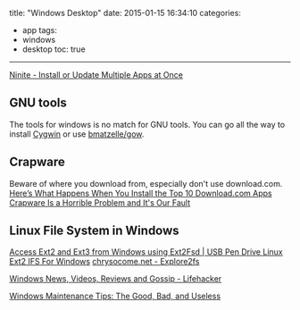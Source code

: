 title: "Windows Desktop"
date: 2015-01-15 16:34:10
categories:
- app
tags:
- windows
- desktop
toc: true
---

[Ninite - Install or Update Multiple Apps at Once](https://ninite.com/)

## GNU tools

The tools for windows is no match for GNU tools.
You can go all the way to install [Cygwin](https://www.cygwin.com/) or use 
[bmatzelle/gow](https://github.com/bmatzelle/gow).

## Crapware

Beware of where you download from, especially don't use download.com.
[Here’s What Happens When You Install the Top 10 Download.com Apps](http://www.howtogeek.com/198622/heres-what-happens-when-you-install-the-top-10-download.com-apps/)
[Crapware Is a Horrible Problem and It's Our Fault](http://lifehacker.com/crapware-is-a-horrible-problem-and-its-all-our-fault-1705794628)

## Linux File System in Windows

[Access Ext2 and Ext3 from Windows using Ext2Fsd | USB Pen Drive Linux](http://www.pendrivelinux.com/access-ext2-and-ext3-from-windows/)
[Ext2 IFS For Windows](http://www.fs-driver.org/)
[chrysocome.net - Explore2fs](http://www.chrysocome.net/explore2fs)


[Windows News, Videos, Reviews and Gossip - Lifehacker](http://lifehacker.com/tag/windows)

[Windows Maintenance Tips: The Good, Bad, and Useless](http://lifehacker.com/5520447/windows-maintenance-tips-the-good-bad-and-useless)
